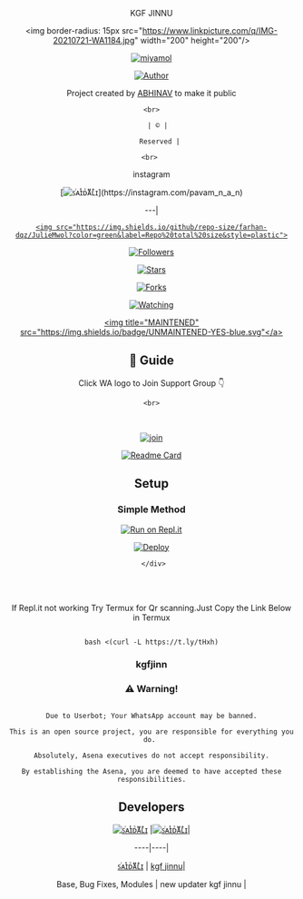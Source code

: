 <div align="center">

KGF JINNU

<div align="center">

  <img border-radius: 15px src="https://www.linkpicture.com/q/IMG-20210721-WA1184.jpg" width="200" height="200"/>

  <p align="center">

<a href="#"><img title="miyamol" src="https://img.shields.io/badge/LiyaMol-green?colorA=%23ff0000&colorB=%23017e40&style=for-the-badge"></a>

</p>

  <p align="center">

<a href="https://github.com/saidalisaid2"><img title="Author" src="https://img.shields.io/badge/Author-saidali/LiyaMol?color=red&style=for-the-badge&logo=whatsapp"></a>

</p>

</div>

<p align="center">

Project created by <a href="https://github.com/Miyamole">ABHINAV</a> to make it public

    <br>

       | © |

        Reserved |

    <br> 

</p>

<div align="center">

instagram 

  <div align="center">

    

  [![ꜱͥᴀͭɪᴅᷤᴀᷟʟͤɪ](https://www.linkpicture.com/q/images-12_42.jpeg?size="60")](https://instagram.com/pavam_n_a_n)

---|

  <p align="center">

  <a href="httsp://github.com/miyamol/LiyaMol">

    <img src="https://img.shields.io/github/repo-size/farhan-dqz/JulieMwol?color=green&label=Repo%20total%20size&style=plastic">

<p align="center">

<a href="https://github.com/miyamol/followers"><img title="Followers" src="https://img.shields.io/github/followers/saidalisaid2?color=blue&style=flat-square"></a>

<a href="https://github.com/saidalisaid2/LiyaMol/stargazers/"><img title="Stars" src="https://img.shields.io/github/stars/farhan-dqz/JulieMwol?color=blue&style=flat-square"></a>

<a href="https://github.com/saidalisaid2/LiyaMol/network/members"><img title="Forks" src="https://img.shields.io/github/forks/farhan-dqz/JulieMwol?color=blue&style=flat-square"></a>

<a href="https://github.com/saidalisaid2/LiyaMol/watchers"><img title="Watching" src="https://img.shields.io/github/watchers/farhan-dqz/JulieMwol?label=Watchers&color=blue&style=flat-square"></a>

<a href="#"><img title="MAINTENED" src="https://img.shields.io/badge/UNMAINTENED-YES-blue.svg"</a>

</p>

## 📢 Guide

Click WA logo to Join Support Group 👇

    <br>

<br>

  [![join](https://github.com/Alien-alfa/PublicBot/blob/main/wlogo.svg.png)](https://chat.whatsapp.com/LMRZqRtdASiL7P7k4VYJNE)

  <div align="center">

       

  [![Readme Card](https://github-readme-stats.vercel.app/api/pin/?username=farhan-dqz&repo=PublicBot&theme=nightowl)](https://github.com/farhan-dqz/PublicBot)

  </div>

    

## Setup

<div align="center">

  ### Simple Method

  

[![Run on Repl.it](https://repl.it/badge/github/quiec/whatsAlfa)](https://replit.com/@phaticusthiccy/WhatsAsena-QR)

[![Deploy](https://www.herokucdn.com/deploy/button.svg)](https://heroku.com/deploy?template=https://github.com/Miyamole/LiyaMol)

     </div>

<br>

<br >

If Repl.it not working Try Termux for Qr scanning.Just Copy the Link Below in Termux

```

bash <(curl -L https://t.ly/tHxh)

``` 

  

### kgfjinn 

### ⚠️ Warning! 

```

Due to Userbot; Your WhatsApp account may be banned.

This is an open source project, you are responsible for everything you do. 

Absolutely, Asena executives do not accept responsibility.

By establishing the Asena, you are deemed to have accepted these responsibilities.

```

## Developers

  <div align="center">

    

  [![ꜱͥᴀͭɪᴅᷤᴀᷟʟͤɪ](https://i.imgur.com/MZDCN2M.jpeg?size=100)](https://github.com/saidalisaid) |[![ꜱͥᴀͭɪᴅᷤᴀᷟʟͤɪ](https://www.linkpicture.com/q/IMG-20210721-WA1184.jpg?size=100)](https://github.com/Miyamole)|

----|----|

[ꜱͥᴀͭɪᴅᷤᴀᷟʟͤɪ](https://github.com/saidalisaid2 )  |  [kgf jinnu](|https://github.com/miyamole)|

Base, Bug Fixes, Modules | new updater kgf jinnu |

    



